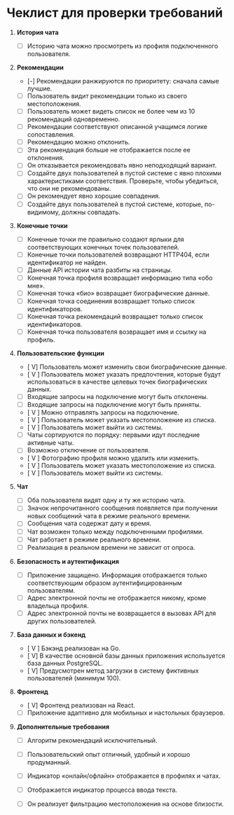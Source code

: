 # Чеклист для проверки требований

1. **История чата**
   - [ ] Историю чата можно просмотреть из профиля подключенного пользователя.

2. **Рекомендации**
   - [-] Рекомендации ранжируются по приоритету: сначала самые лучшие.
   - [ ] Пользователь видит рекомендации только из своего местоположения.
   - [ ] Пользователь может видеть список не более чем из 10 рекомендаций одновременно.
   - [ ] Рекомендации соответствуют описанной учащимся логике сопоставления.
   - [ ] Рекомендацию можно отклонить.
   - [ ] Эта рекомендация больше не отображается после ее отклонения.
   - [ ] Он отказывается рекомендовать явно неподходящий вариант.
   - [ ] Создайте двух пользователей в пустой системе с явно плохими характеристиками соответствия. Проверьте, чтобы убедиться, что они не рекомендованы.
   - [ ] Он рекомендует явно хорошие совпадения.
   - [ ] Создайте двух пользователей в пустой системе, которые, по-видимому, должны совпадать.

3. **Конечные точки**
   - [ ] Конечные точки me правильно создают ярлыки для соответствующих конечных точек пользователей.
   - [ ] Конечные точки пользователей возвращают HTTP404, если идентификатор не найден.
   - [ ] Данные API истории чата разбиты на страницы.
   - [ ] Конечная точка профиля возвращает информацию типа «обо мне».
   - [ ] Конечная точка «био» возвращает биографические данные.
   - [ ] Конечная точка соединения возвращает только список идентификаторов.
   - [ ] Конечная точка рекомендаций возвращает только список идентификаторов.
   - [ ] Конечная точка пользователя возвращает имя и ссылку на профиль.

4. **Пользовательские функции**
   - [ V] Пользователь может изменить свои биографические данные.
   - [ V ] Пользователь может указать предпочтения, которые будут использоваться в качестве целевых точек биографических данных.
   - [ ] Входящие запросы на подключение могут быть отклонены.
   - [ ] Входящие запросы на подключение могут быть приняты.
   - [ V ] Можно отправлять запросы на подключение.
   - [ V ] Пользователь может указать местоположение из списка.
   - [ V ] Пользователь может выйти из системы.
   - [ ] Чаты сортируются по порядку: первыми идут последние активные чаты.
   - [ ] Возможно отключение от пользователя.
   - [ V ] Фотографию профиля можно удалить или изменить.
   - [ V ] Пользователь может указать местоположение из списка.
   - [ V ] Пользователь может выйти из системы.

5. **Чат**
   - [ ] Оба пользователя видят одну и ту же историю чата.
   - [ ] Значок непрочитанного сообщения появляется при получении новых сообщений чата в режиме реального времени.
   - [ ] Сообщения чата содержат дату и время.
   - [ ] Чат возможен только между подключенными профилями.
   - [ ] Чат работает в режиме реального времени.
   - [ ] Реализация в реальном времени не зависит от опроса.

6. **Безопасность и аутентификация**
   - [ ] Приложение защищено. Информация отображается только соответствующим образом аутентифицированным пользователям.
   - [ ] Адрес электронной почты не отображается никому, кроме владельца профиля.
   - [ ] Адрес электронной почты не возвращается в вызовах API для других пользователей.

7. **База данных и бэкенд**
   - [ V ] Бэкэнд реализован на Go.
   - [ V] В качестве основной базы данных приложения используется база данных PostgreSQL.
   - [ V] Предусмотрен метод загрузки в систему фиктивных пользователей (минимум 100).

8. **Фронтенд**
   - [ V] Фронтенд реализован на React.
   - [ ] Приложение адаптивно для мобильных и настольных браузеров.

9. **Дополнительные требования**
   - [ ] Алгоритм рекомендаций исключительный.
   - [ ] Пользовательский опыт отличный, удобный и хорошо продуманный.
   - [ ] Индикатор «онлайн/офлайн» отображается в профилях и чатах.
   - [ ] Отображается индикатор процесса ввода текста.
   - [ ] Он реализует фильтрацию местоположения на основе близости. 

   